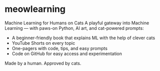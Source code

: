 # meowlearning
Machine Learning for Humans on Cats
A playful gateway into Machine Learning — with paws-on Python, AI art, and cat-powered prompts:

- A beginner-friendly book that explains ML with the help of clever cats
- YouTube Shorts on every topic
- One-pagers with code, tips, and easy prompts
- Code on GitHub for easy access and experimentation

Made by a human. Approved by cats.
